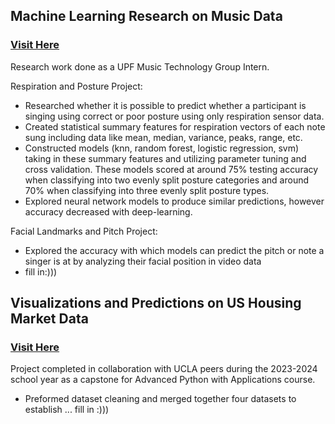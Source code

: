 
## Machine Learning Research on Music Data
### [Visit Here](https://github.com/graceli5/UPF-work.git)

Research work done as a UPF Music Technology Group Intern.

Respiration and Posture Project:
- Researched whether it is possible to predict whether a participant is singing using correct or poor posture using only respiration sensor data.
- Created statistical summary features for respiration vectors of each note sung including data like mean, median, variance, peaks, range, etc.
- Constructed models (knn, random forest, logistic regression, svm) taking in these summary features and utilizing parameter tuning and cross validation. These models scored at around 75% testing accuracy when classifying into two evenly split posture categories and around 70% when classifying into three evenly split posture types.
- Explored neural network models to produce similar predictions, however accuracy decreased with deep-learning.

Facial Landmarks and Pitch Project:
- Explored the accuracy with which models can predict the pitch or note a singer is at by analyzing their facial position in video data
- fill in:)))

## Visualizations and Predictions on US Housing Market Data
### [Visit Here](https://github.com/graceli5/PIC-16B-Final-Project.git)

Project completed in collaboration with UCLA peers during the 2023-2024 school year as a capstone for Advanced Python with Applications course.
- Preformed dataset cleaning and merged together four datasets to establish ... fill in :)))
 
